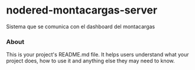 nodered-montacargas-server
==========================

Sistema que se comunica con el dashboard del montacargas

### About

This is your project's README.md file. It helps users understand what your
project does, how to use it and anything else they may need to know.